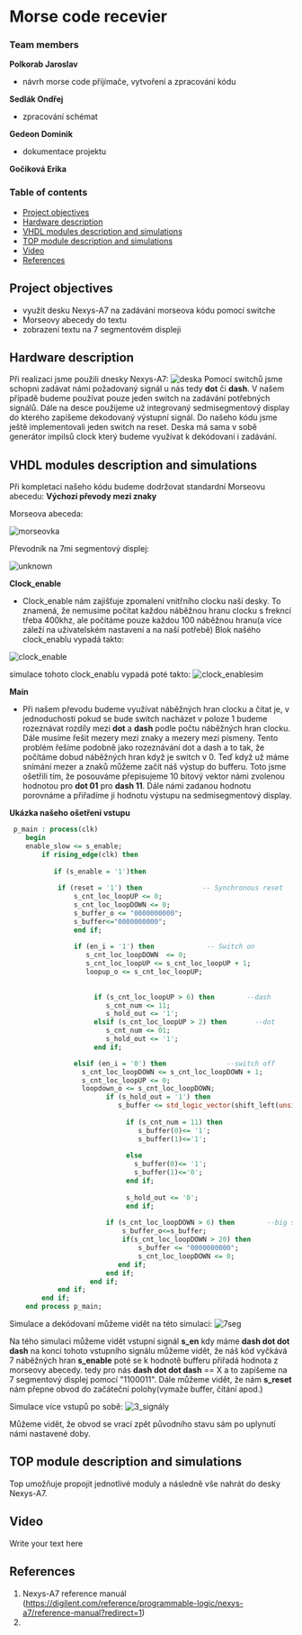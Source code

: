 # Morse code recevier

### Team members

**Polkorab Jaroslav**
- návrh morse code příjímače, vytvoření a zpracování kódu

**Sedlák Ondřej**
- zpracování schémat

**Gedeon Dominik**
- dokumentace projektu

**Gočiková Erika**

### Table of contents

* [Project objectives](#objectives)
* [Hardware description](#hardware)
* [VHDL modules description and simulations](#modules)
* [TOP module description and simulations](#top)
* [Video](#video)
* [References](#references)

<a name="objectives"></a>

## Project objectives

- využít desku Nexys-A7 na zadávání morseova kódu pomocí switche
- Morseovy abecedy do textu
- zobrazení textu na 7 segmentovém displeji

<a name="hardware"></a>

## Hardware description
Při realizaci jsme použili dnesky Nexys-A7:
![deska](https://static.packt-cdn.com/products/9781789805413/graphics/image/12710_01_11.jpg)
Pomocí switchů jsme schopni zadávat námi požadovaný signál u nás tedy **dot** či **dash**. V našem případě budeme používat pouze jeden switch na zadávání potřebných signálů. 
Dále na desce použijeme už integrovaný sedmisegmentový display do kterého zapíšeme dekodovaný výstupní signál.
Do našeho kódu jsme ještě implementovali jeden switch na reset. 
Deska má sama v sobě generátor impilsů clock který budeme využívat k dekódovaní i zadávání.

<a name="modules"></a>

## VHDL modules description and simulations
Při kompletaci našeho kódu budeme dodržovat standardní Morseovu abecedu:
**Výchozí převody mezi znaky**

Morseova abeceda:

![morseovka](https://user-images.githubusercontent.com/99871518/166684912-47f13f86-6d93-4eba-90be-3a1a01086570.gif)

Převodník na 7mi segmentový displej:

![unknown](https://user-images.githubusercontent.com/99871518/166684341-8de35626-589e-4e38-aa76-c6ffe7b51a29.png)

**Clock_enable** 
- Clock_enable nám zajišťuje zpomalení vnitřního clocku naší desky. To znamená, že nemusíme počítat každou náběžnou hranu clocku s frekncí třeba 400khz, ale počítáme pouze každou 100 náběžnou hranu(a více záleží na uživatelském nastavení a na naší potřebě) 
Blok našého clock_enablu vypadá takto: 

![clock_enable](https://github.com/Polkorabjaroslav/digital-electronics-1/blob/main/labs/obraz/Clockenable.jpg)

simulace tohoto clock_enablu vypadá poté takto: 
![clock_enablesim](https://github.com/Polkorabjaroslav/digital-electronics-1/blob/main/labs/obraz/clockenablesim.jpg)

**Main**
- Při našem převodu budeme využívat náběžných hran clocku a čítat je, v jednoduchosti pokud se bude switch nacházet v poloze 1 budeme rozeznávat rozdíly mezi **dot** a **dash** podle počtu náběžných hran clocku.
Dále musíme řešit mezery mezi znaky a mezery mezi písmeny. Tento problém řešíme podobně jako rozeznávání dot a dash a to tak, že počítáme dobud náběžných hran když je switch v 0.
Teď když už máme snímání mezer a znaků můžeme začít náš výstup do bufferu. Toto jsme ošetřili tím, že posouváme přepisujeme 10 bitový vektor námi zvolenou hodnotou pro **dot 01** pro **dash 11**. 
Dále námi zadanou hodnotu porovnáme a přiřadíme ji hodnotu výstupu na sedmisegmentový display.

**Ukázka našeho ošetření vstupu**
```vhdl 
 p_main : process(clk)
    begin
    enable_slow <= s_enable;
        if rising_edge(clk) then
        
           if (s_enable = '1')then
           
            if (reset = '1') then               -- Synchronous reset
                s_cnt_loc_loopUP <= 0;
                s_cnt_loc_loopDOWN <= 0;
                s_buffer_o <= "0000000000";
                s_buffer<="0000000000";
                end if;
                
                if (en_i = '1') then             -- Switch on
                   s_cnt_loc_loopDOWN  <= 0;
                   s_cnt_loc_loopUP <= s_cnt_loc_loopUP + 1;
                   loopup_o <= s_cnt_loc_loopUP;                         
 
                   
                     if (s_cnt_loc_loopUP > 6) then        --dash
                        s_cnt_num <= 11;
                        s_hold_out <= '1';  
                     elsif (s_cnt_loc_loopUP > 2) then       --dot
                        s_cnt_num <= 01;
                        s_hold_out <= '1'; 
                     end if;

                elsif (en_i = '0') then               --switch off
                  s_cnt_loc_loopDOWN <= s_cnt_loc_loopDOWN + 1;  
                  s_cnt_loc_loopUP <= 0;
                  loopdown_o <= s_cnt_loc_loopDOWN;
                        if (s_hold_out = '1') then
                           s_buffer <= std_logic_vector(shift_left(unsigned(s_buffer), 2));
                         
                             if (s_cnt_num = 11) then 
                                s_buffer(0)<= '1';
                                s_buffer(1)<='1';
                            
                             else
                               s_buffer(0)<= '1';
                               s_buffer(1)<='0';
                             end if;
                         
                             s_hold_out <= '0';
                             end if;  
                                        
                        if (s_cnt_loc_loopDOWN > 6) then        --big space     
                            s_buffer_o<=s_buffer;
                            if(s_cnt_loc_loopDOWN > 20) then  
                                s_buffer <= "0000000000";
                                s_cnt_loc_loopDOWN <= 0;
                           end if;
                        end if;
                    end if;    
            end if;
        end if;
    end process p_main;
```
Simulace a dekódovaní můžeme vidět na této simulaci: 
![7seg](https://github.com/Polkorabjaroslav/digital-electronics-1/blob/main/labs/obraz/Simulace7seg.png)

Na tého simulaci můžeme vidět vstupní signál **s_en** kdy máme **dash dot dot dash** na konci tohoto vstupního signálu můžeme vidět, že náš kód vyčkává 7 náběžných hran **s_enable** poté se k hodnotě bufferu přiřadá hodnota z morseovy abecedy. tedy pro nás **dash dot dot dash** == X a to zapíšeme na 7 segmentový displej pomocí "1100011".
Dále můžeme vidět, že nám **s_reset** nám přepne obvod do začáteční polohy(vymaže buffer, čítání apod.)

Simulace více vstupů po sobě: 
![3_signály](https://github.com/Polkorabjaroslav/digital-electronics-1/blob/main/labs/obraz/7segdecod_3sig.png)

Můžeme vidět, že obvod se vrací zpět původního stavu sám po uplynutí námi nastavené doby.


<a name="top"></a>

## TOP module description and simulations


Top umožňuje propojit jednotlivé moduly a následně vše nahrát do desky Nexys-A7.

<a name="video"></a>

## Video

Write your text here

<a name="references"></a>

## References

1. Nexys-A7 reference manuál (https://digilent.com/reference/programmable-logic/nexys-a7/reference-manual?redirect=1)
2. 
